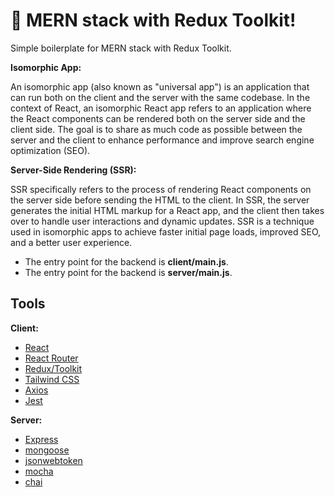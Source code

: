 # 🚀 MERN stack with Redux Toolkit!

Simple boilerplate for MERN stack with Redux Toolkit.

**Isomorphic App:**

An isomorphic app (also known as "universal app") is an application that can run both on the client and the server with the same codebase.
In the context of React, an isomorphic React app refers to an application where the React components can be rendered both on the server side and the client side.
The goal is to share as much code as possible between the server and the client to enhance performance and improve search engine optimization (SEO).


**Server-Side Rendering (SSR):**

SSR specifically refers to the process of rendering React components on the server side before sending the HTML to the client.
In SSR, the server generates the initial HTML markup for a React app, and the client then takes over to handle user interactions and dynamic updates.
SSR is a technique used in isomorphic apps to achieve faster initial page loads, improved SEO, and a better user experience.

- The entry point for the backend is **client/main.js**.
- The entry point for the backend is **server/main.js**.

## Tools

**Client:**

- [React](https://react.dev/)
- [React Router](https://reactrouter.com/en/main)
- [Redux/Toolkit](https://redux-toolkit.js.org/)
- [Tailwind CSS](https://tailwindcss.com/)
- [Axios](https://axios-http.com/)
- [Jest](https://jestjs.io/)

**Server:**

- [Express](https://expressjs.com/)
- [mongoose](https://mongoosejs.com/)
- [jsonwebtoken](https://www.npmjs.com/package/jsonwebtoken)
- [mocha](https://mochajs.org/)
- [chai](https://www.chaijs.com/)
